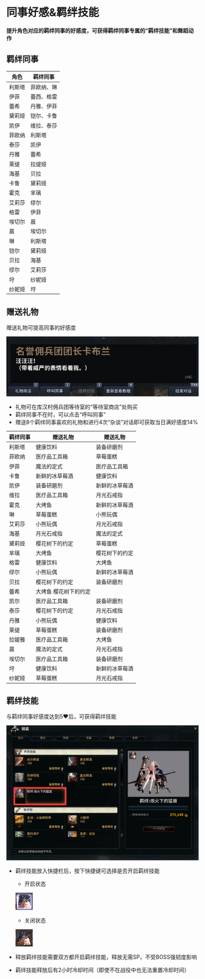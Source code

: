 # 同事好感&羁绊技能 <!-- {docsify-ignore-all} -->
**提升角色对应的羁绊同事的好感度，可获得羁绊同事专属的“羁绊技能”和舞蹈动作**


##  羁绊同事


| 角色  | 羁绊同事| 
| ----------- |----------- |
|利斯塔   | 菲欧纳、琳
|伊菲    |    蕾西、格雷
|蕾希   | 丹雅、伊菲
|黛莉娅  |铠尔、卡鲁
|凯伊| 维拉、泰莎
|菲欧纳   |  利斯塔
|泰莎 |凯伊
|丹雅  |  蕾希
|莱缇 |拉缇娅
|海基 |贝拉
|卡鲁 |黛莉娅
|霍克| 芈璃
|艾莉莎 |缪尔
|格雷 |伊菲
|埃切尔 | 晨
|晨 |埃切尔
|琳 |利斯塔
|铠尔   | 黛莉娅
|贝拉 |海基
|缪尔 |艾莉莎
|垨 |纱妮娅
|纱妮娅|垨





##  赠送礼物
赠送礼物可提高同事的好感度

![Alt text](image-1.png ':size=50%')
-   礼物可在库汉村佣兵团等待室的“等待室商店”处购买
-   羁绊同事不在时，可以点击“呼叫同事”
-   赠送8个羁绊同事喜欢的礼物和进行4次“杂谈”对话即可获取当日满好感度14%

| 羁绊同事  | 赠送礼物 | 赠送礼物
| --------| ----------- |----------- |
|利斯塔 |健康饮料| 装备研磨剂|
|菲欧纳 |医疗品工具箱|草莓蛋糕
|伊菲|魔法的定式|医疗品工具箱
|卡鲁|新鲜的冰草莓酒|健康饮料
|凯伊|装备研磨剂|新鲜的冰草莓酒
|维拉  | 医疗品工具箱 |月光石戒指
|霍克   | 大烤鱼 | 新鲜的冰草莓酒
|琳 |草莓蛋糕 |小熊玩偶
|艾莉莎 |小熊玩偶 |月光石戒指
|海基   | 月光石戒指  |魔法的定式
|黛莉娅  |樱花树下的约定 |草莓蛋糕
|芈璃   | 大烤鱼 |樱花树下的约定
|格雷   | 健康饮料 |大烤鱼
|缪尔   | 小熊玩偶| 新鲜的冰草莓酒
|贝拉   | 樱花树下的约定| 装备研磨剂
|蕾希   | 大烤鱼 樱花树下的约定
|凯尔   | 医疗品工具箱  |  装备研磨剂
|泰莎   | 樱花树下的约定 | 月光石戒指
|丹雅   | 小熊玩偶| 健康饮料
|莱缇   |    草莓蛋糕  |   装备研磨剂
|拉媞雅  |医疗品工具箱   |  大烤鱼
|晨  |魔法的定式 | 月光石戒指
|埃切尔 | 医疗品工具箱  |  装备研磨剂
|垨 | 健康饮料  |  新鲜的冰草莓酒
|纱妮娅 | 草莓蛋糕  |  月光石戒指



## 羁绊技能
与羁绊同事好感度达到5♥后，可获得羁绊技能

![Alt text](image-3.png ':size=50%')

-   羁绊技能放入快捷栏后，按下快捷键可选择是否开启羁绊技能
    -   开启状态

    ![Alt text](image.png)

    -   关闭状态

    ![Alt text](image-2.png)
-   释放羁绊技能需要双方都开启羁绊技能，释放无需SP，不受BOSS强韧度影响
-   羁绊技能释放后有2小时冷却时间（即使不在战役中也无法重置冷却时间）
